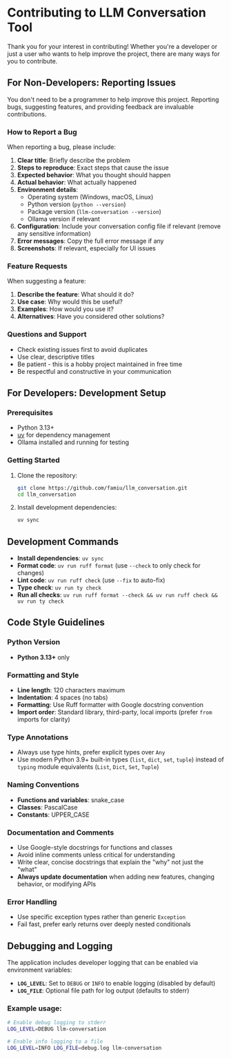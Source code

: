 # Contributing to LLM Conversation Tool

Thank you for your interest in contributing! Whether you're a developer or just a user who wants to help improve the project, there are many ways for you to contribute.

## For Non-Developers: Reporting Issues

You don't need to be a programmer to help improve this project. Reporting bugs, suggesting features, and providing feedback are invaluable contributions.

### How to Report a Bug

When reporting a bug, please include:

1. **Clear title**: Briefly describe the problem
2. **Steps to reproduce**: Exact steps that cause the issue
3. **Expected behavior**: What you thought should happen
4. **Actual behavior**: What actually happened
5. **Environment details**:
   - Operating system (Windows, macOS, Linux)
   - Python version (`python --version`)
   - Package version (`llm-conversation --version`)
   - Ollama version if relevant
6. **Configuration**: Include your conversation config file if relevant (remove any sensitive information)
7. **Error messages**: Copy the full error message if any
8. **Screenshots**: If relevant, especially for UI issues

### Feature Requests

When suggesting a feature:

1. **Describe the feature**: What should it do?
2. **Use case**: Why would this be useful?
3. **Examples**: How would you use it?
4. **Alternatives**: Have you considered other solutions?

### Questions and Support

- Check existing issues first to avoid duplicates
- Use clear, descriptive titles
- Be patient - this is a hobby project maintained in free time
- Be respectful and constructive in your communication

## For Developers: Development Setup

### Prerequisites

- Python 3.13+
- [uv](https://docs.astral.sh/uv/) for dependency management
- Ollama installed and running for testing

### Getting Started

1. Clone the repository:
   ```bash
   git clone https://github.com/famiu/llm_conversation.git
   cd llm_conversation
   ```

2. Install development dependencies:
   ```bash
   uv sync
   ```

## Development Commands

- **Install dependencies**: `uv sync`
- **Format code**: `uv run ruff format` (use `--check` to only check for changes)
- **Lint code**: `uv run ruff check` (use `--fix` to auto-fix)
- **Type check**: `uv run ty check`
- **Run all checks**: `uv run ruff format --check && uv run ruff check && uv run ty check`

## Code Style Guidelines

### Python Version
- **Python 3.13+** only

### Formatting and Style
- **Line length**: 120 characters maximum
- **Indentation**: 4 spaces (no tabs)
- **Formatting**: Use Ruff formatter with Google docstring convention
- **Import order**: Standard library, third-party, local imports (prefer `from` imports for clarity)

### Type Annotations
- Always use type hints, prefer explicit types over `Any`
- Use modern Python 3.9+ built-in types (`list`, `dict`, `set`, `tuple`) instead of `typing` module equivalents (`List`, `Dict`, `Set`, `Tuple`)

### Naming Conventions
- **Functions and variables**: snake_case
- **Classes**: PascalCase
- **Constants**: UPPER_CASE

### Documentation and Comments
- Use Google-style docstrings for functions and classes
- Avoid inline comments unless critical for understanding
- Write clear, concise docstrings that explain the "why" not just the "what"
- **Always update documentation** when adding new features, changing behavior, or modifying APIs

### Error Handling
- Use specific exception types rather than generic `Exception`
- Fail fast, prefer early returns over deeply nested conditionals

## Debugging and Logging

The application includes developer logging that can be enabled via environment variables:

- **`LOG_LEVEL`**: Set to `DEBUG` or `INFO` to enable logging (disabled by default)
- **`LOG_FILE`**: Optional file path for log output (defaults to stderr)

### Example usage:
```bash
# Enable debug logging to stderr
LOG_LEVEL=DEBUG llm-conversation

# Enable info logging to a file
LOG_LEVEL=INFO LOG_FILE=debug.log llm-conversation
```
